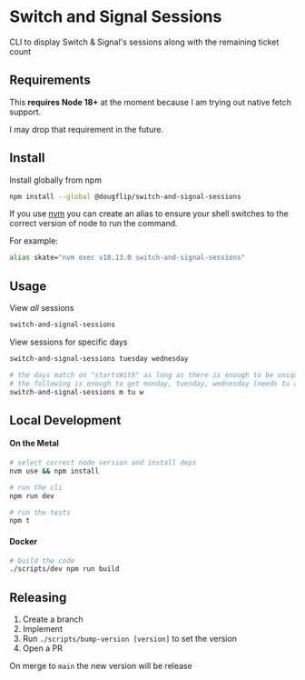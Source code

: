 # Switch and Signal Sessions

CLI to display Switch & Signal's sessions along with the remaining ticket count

## Requirements

This **requires Node 18+** at the moment because I am trying out native fetch support.

I may drop that requirement in the future.

## Install

Install globally from npm

```sh
npm install --global @dougflip/switch-and-signal-sessions
```

If you use [nvm](https://github.com/nvm-sh/nvm) you can create an alias to ensure
your shell switches to the correct version of node to run the command.

For example:

```sh
alias skate="nvm exec v18.13.0 switch-and-signal-sessions"
```

## Usage

View _all_ sessions

```sh
switch-and-signal-sessions
```

View sessions for specific days

```sh
switch-and-signal-sessions tuesday wednesday

# the days match on "startsWith" as long as there is enough to be unique
# the following is enough to get monday, tuesday, wednesday (needs tu as t is ambigious)
switch-and-signal-sessions m tu w
```

## Local Development

#### On the Metal

```sh
# select correct node version and install deps
nvm use && npm install

# run the cli
npm run dev

# run the tests
npm t
```

#### Docker

```sh
# build the code
./scripts/dev npm run build
```

## Releasing

1. Create a branch
2. Implement
3. Run `./scripts/bump-version [version]` to set the version
4. Open a PR

On merge to `main` the new version will be release
